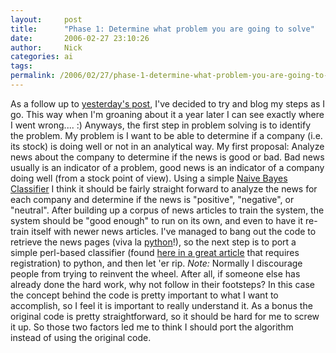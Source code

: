 ```yaml
---
layout:     post
title:      "Phase 1: Determine what problem you are going to solve"
date:       2006-02-27 23:10:26
author:     Nick
categories: ai
tags:  
permalink: /2006/02/27/phase-1-determine-what-problem-you-are-going-to-solve/
---
```

As a follow up to [yesterday's post](http://ironboundsoftware.com/blog/2006/02/26/data-mining-and-social-network-analysis-and-the-stock-market/), I've decided to try and blog my steps as I go. This way when I'm groaning about it a year later I can see exactly where I went wrong.... :) Anyways, the first step in problem solving is to identify the problem. My problem is I want to be able to determine if a company (i.e. its stock) is doing well or not in an analytical way. My first proposal: Analyze news about the company to determine if the news is good or bad. Bad news usually is an indicator of a problem, good news is an indicator of a company doing well (from a stock point of view). Using a simple [Naive Bayes Classifier](http://en.wikipedia.org/wiki/Naive_Bayes_classifier) I think it should be fairly straight forward to analyze the news for each company and determine if the news is "positive", "negative", or "neutral". After building up a corpus of news articles to train the system, the system should be "good enough" to run on its own, and even to have it re-train itself with newer news articles. I've managed to bang out the code to retrieve the news pages (viva la [python](http://python.org)!), so the next step is to port a simple perl-based classifier (found [here in a great article](http://www.ddj.com/documents/ddj0505a/) that requires registration) to python, and then let 'er rip. _Note:_ Normally I discourage people from trying to reinvent the wheel. After all, if someone else has already done the hard work, why not follow in their footsteps? In this case the concept behind the code is pretty important to what I want to accomplish, so I feel it is important to really understand it. As a bonus the original code is pretty straightforward, so it should be hard for me to screw it up. So those two factors led me to think I should port the algorithm instead of using the original code.
